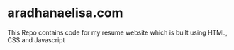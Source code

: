 # aradhanaelisa.com

This Repo contains code for my resume website which is built using HTML, CSS and Javascript
